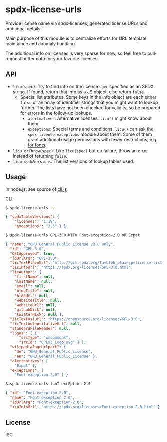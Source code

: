 ﻿
<!--#echo json="package.json" key="name" underline="=" -->
spdx-license-urls
=================
<!--/#echo -->

<!--#echo json="package.json" key="description" -->
Provide license name via spdx-licenses, generated license URLs and additional
details.
<!--/#echo -->

Main purpose of this module is to centralize efforts for URL template
maintaince and anomaly handling.

The additional info on licenses is very sparse for now,
so feel free to pull-request better data for your favorite licenses.


API
---

  * `licu(spec)`: Try to find info on the license `spec`
    specified as an SPDX string.
    If found, return that info as a JS object, else return `false`.
    * Special list attributes: Some keys in the info object are each either
      `false` or an array of identifier strings that you might want to lookup
      further.
      The lists have not been checked for validity, so be prepared for errors
      in the follow-up lookups.
      * `alertnatives`: Alternative licenses.
        `licu()` might know about them.
      * `exceptions`: Special terms and conditions.
        `licu()` can ask the `spdx-license-exceptions` module about them.
        Some of them grant additional usage permissions with fewer
        restrictions, e.g.
        [for fonts](https://spdx.org/licenses/Font-exception-2.0.html).
  * `licu.orThrow(spec)`: Like `licu(spec)` but on failure, throw an error
    instead of returning `false`.
  * `licu.spdxVersions`: The list versions of lookup tables used.


Usage
-----

In node.js: see source of [cli.js](cli.js)

CLI:

```bash
$ spdx-license-urls -v
```
```json
{ "spdxTableVersions": {
    "licenses": "1.19",
    "exceptions": "2.5" } }
```

```bash
$ spdx-license-urls GPL-3.0 WITH Font-exception-2.0 OR Expat
```

<!--#include file="doc/gpl3-font-expat.json" code="json" -->
<!--#verbatim lncnt="32" -->
```json
{ "name": "GNU General Public License v3.0 only",
  "id": "GPL-3.0",
  "OSIApproved": true,
  "idUrlArg": "GPL-3.0",
  "licTextPlainUrl": "http://git.spdx.org/?a=blob_plain;p=license-list.git;hb=HEAD;f=GPL-3.0.txt",
  "licInfoUrl": "https://spdx.org/licenses/GPL-3.0.html",
  "licAuthor": {
    "firstName": null,
    "lastName": null,
    "email": null,
    "blogTitle": null,
    "blogUrl": null,
    "websiteTitle": null,
    "websiteUrl": null,
    "githubNick": null,
    "twitterNick": null },
  "licTextOsiUrl": "https://opensource.org/licenses/GPL-3.0",
  "licTextAuthoritativeUrl": null,
  "standardFileHeader": null,
  "logos": [ {
      "srcType": "wmcommons",
      "srcId": "GPLv3_Logo.svg" } ],
  "wikipediaPageUrlpart": {
    "de": "GNU_General_Public_License",
    "en": "GNU_General_Public_License" },
  "alertnatives": [
    "Expat" ],
  "exceptions": [
    "Font-exception-2.0" ] }

```
<!--/#include -->

```bash
$ spdx-license-urls fonT-excEption-2.0
```
```json
{ "id": "Font-exception-2.0",
  "name": "Font exception 2.0",
  "idUrlArg": "Font-exception-2.0",
  "xcpInfoUrl": "https://spdx.org/licenses/Font-exception-2.0.html" }
```



<!--#toc stop="scan" -->


License
-------
<!--#echo json="package.json" key=".license" -->
ISC
<!--/#echo -->
